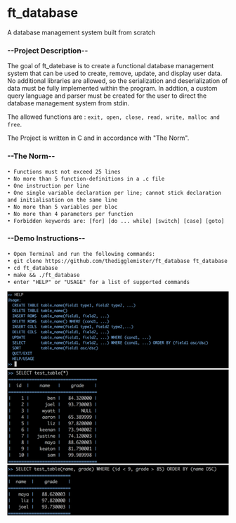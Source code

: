 # ft_database
A database management system built from scratch

### --Project Description--

The goal of ft_datebase is to create a functional database management system that can be used to create, remove, update, and display user data. No additional libraries are allowed, so the serialization and deserialization of data must be fully implemented within the program. In addtion, a custom query language and parser must be created for the user to direct the database management system from stdin.

The allowed functions are : ```exit, open, close, read, write, malloc and free```.

The Project is written in C and in accordance with "The Norm".

### --The Norm--

    • Functions must not exceed 25 lines
    • No more than 5 function-definitions in a .c file
    • One instruction per line
    • One single variable declaration per line; cannot stick declaration and initialisation on the same line
    • No more than 5 variables per bloc
    • No more than 4 parameters per function
    • Forbidden keywords are: [for] [do ... while] [switch] [case] [goto]

### --Demo Instructions--

    • Open Terminal and run the following commands:
    • git clone https://github.com/thedigglemister/ft_database ft_database
    • cd ft_database
    • make && ./ft_database
    • enter "HELP" or "USAGE" for a list of supported commands
    
<img src="/images/usage.png" width="600">

<img src="/images/select_all.png" width="600">

<img src="/images/select_some.png" width="600">
